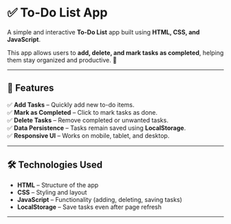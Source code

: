 # ✅ To-Do List App  

A simple and interactive **To-Do List** app built using **HTML, CSS, and JavaScript**. 

This app allows users to **add, delete, and mark tasks as completed**, helping them stay organized and productive. 🚀  

---

## 🌟 Features  

✅ **Add Tasks** – Quickly add new to-do items.  
✅ **Mark as Completed** – Click to mark tasks as done.  
✅ **Delete Tasks** – Remove completed or unwanted tasks.  
✅ **Data Persistence** – Tasks remain saved using **LocalStorage**.  
✅ **Responsive UI** – Works on mobile, tablet, and desktop.  

---

## 🛠️ Technologies Used  

- **HTML** – Structure of the app  
- **CSS** – Styling and layout  
- **JavaScript** – Functionality (adding, deleting, saving tasks)  
- **LocalStorage** – Save tasks even after page refresh  

---
